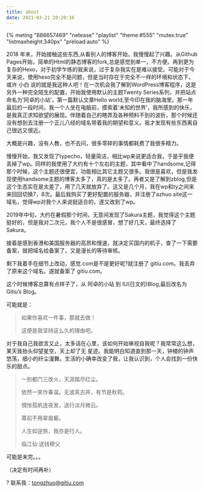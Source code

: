 ```yaml
---
title: about
date: 2021-03-21 20:20:16
---
```

{% meting "886657469" "netease" "playlist" "theme:#555" "mutex:true" "listmaxheight:340px" "preload:auto" %}

2018 年末，开始接触这些东西,从看别人的博客开始，我慢慢起了兴趣。从Github Pages开始，简单的Html的静态博客的fork,总是感觉到单一，不方便。再到更为复杂的Hexo，对于初学乍练的我来说，过于复杂我实在是难以接受。可能对于今天来说，使用hexo完全不是问题，但是当时存在于完全不一样的环境和状态下，或许 小白 说的就是我这种人吧！在一次机会我了解到WordPress博客程序，这是另外一种完全陌生的配置，开始我使用默认的主题Twenty Series系列，并把站点命名为’阿卓的小站’，第一篇默认文章Hello world,至今印在我的脑海里。那一年最后的一段时间，我一个人坐在电脑前，摸索着’未知的世界’，我所感到的快乐，是我真正求知欲望的展现。伴随着自己的瞎弄及各种预料不到的波折，那个时候还没有想到去注册一个正儿八经的域名带着我的期望和意义。我才发现有些东西离自己很远又很近。

大概是兴趣，没有人教，也不去问，很多零碎的事情都耗费了我很多精力。

慢慢开始，我又发现了typecho，轻量简洁，相比wp来说更适合我，于是乎我便丢掉了wp。同样的我使用了大约有十个左右的主题，其中看中了handsome,记得那个时候，这个主题还很便宜，功能相比其它主题又很多。我很是喜欢，但是我发现使用handsome主题的博客太多了，真的是太多了。再者又是了解到zblog,但是这个生态实在是太差了，用了几天就放弃了。这又是几个月，我在wp和ty之间来来回回切换7，8次。最后我购买了更好配置的服务器，并注册了azhuo.site这一域名，觉得wp对我个人来说挺适合的，遂又改到了wp。

2019年中旬，大约在暑假那个时间，无意间发现了Sakura主题，我觉得这个主题挺好的，但是我对二次元，我个人不是很感冒，想了好几天，最终选择了Sakura。

接着是感到香港和美国服务器的高昂和慢速，就决定买国内的机子，查了一下需要备案，就把域名给备案了，又是漫长的等待审核。

剩下我着手在细节上改动，感觉.com是不是更好呢?就注册了 gitiu.com。我丢弃了原来这个域名。遂就备案了 gitiu.com。

这个时候博客总算有点样子了，从 阿卓的小站 到 IU(日文的)Blog,最后改名为 Gitiu’s Blog。

可能就是：

> 如果你喜欢一件事，那就去做！
> 
> 这便是我坚持这么久的理由吧。

对于我自己我欲言又止，太多话在心里，该如何开始审视自我呢？我常常这么想，某天我抬头仰望星空，天上却了无 星迹。我能明白知道直到那一天，钟楼的钟声悠荡，细小的纤尘漫舞。生活的小确幸改变了我，让我认识到，个人会找到一份快乐的甜点。

> 一别都门三改火，天涯踏尽红尘。
> 
> 依然一笑作春温。无波真古井，有节是秋筠。
> 
> 惆怅孤帆连夜发，送行淡月微云。
> 
> 尊前不用翠眉颦。
> 
> 人生如逆旅，我亦是行人。
> 
> 临江仙·送钱穆父

可能是未完。。。

（决定有时间再补）

? 联系我：[tongzhuo@gitiu.com](mailto:tongzhuo@gitiu.com)
